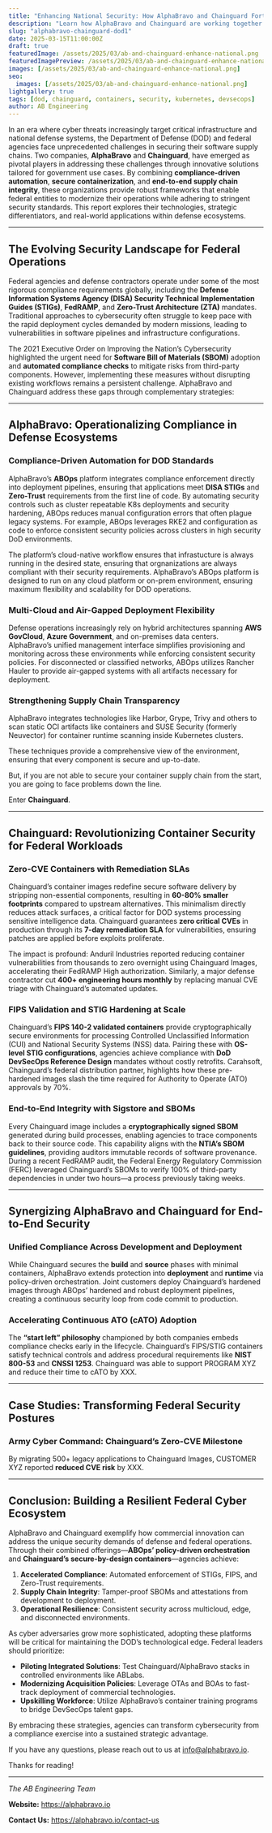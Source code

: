 ```yaml
---
title: "Enhancing National Security: How AlphaBravo and Chainguard Fortify DOD and Federal Supply Chains"
description: "Learn how AlphaBravo and Chainguard are working together to fortify DOD and Federal Supply Chains."
slug: "alphabravo-chainguard-dod1"
date: 2025-03-15T11:00:00Z
draft: true
featuredImage: /assets/2025/03/ab-and-chainguard-enhance-national.png
featuredImagePreview: /assets/2025/03/ab-and-chainguard-enhance-national.png
images: [/assets/2025/03/ab-and-chainguard-enhance-national.png]
seo:
  images: [/assets/2025/03/ab-and-chainguard-enhance-national.png]
lightgallery: true
tags: [dod, chainguard, containers, security, kubernetes, devsecops]
author: AB Engineering
---
```

<!--more-->
In an era where cyber threats increasingly target critical infrastructure and national defense systems, the Department of Defense (DOD) and federal agencies face unprecedented challenges in securing their software supply chains. Two companies, **AlphaBravo** and **Chainguard**, have emerged as pivotal players in addressing these challenges through innovative solutions tailored for government use cases. By combining **compliance-driven automation**, **secure containerization**, and **end-to-end supply chain integrity**, these organizations provide robust frameworks that enable federal entities to modernize their operations while adhering to stringent security standards. This report explores their technologies, strategic differentiators, and real-world applications within defense ecosystems.  

---

## The Evolving Security Landscape for Federal Operations  

Federal agencies and defense contractors operate under some of the most rigorous compliance requirements globally, including the **Defense Information Systems Agency (DISA) Security Technical Implementation Guides (STIGs)**, **FedRAMP**, and **Zero-Trust Architecture (ZTA)** mandates. Traditional approaches to cybersecurity often struggle to keep pace with the rapid deployment cycles demanded by modern missions, leading to vulnerabilities in software pipelines and infrastructure configurations.  

The 2021 Executive Order on Improving the Nation’s Cybersecurity highlighted the urgent need for **Software Bill of Materials (SBOM)** adoption and **automated compliance checks** to mitigate risks from third-party components. However, implementing these measures without disrupting existing workflows remains a persistent challenge. AlphaBravo and Chainguard address these gaps through complementary strategies:  

---

## AlphaBravo: Operationalizing Compliance in Defense Ecosystems  

### Compliance-Driven Automation for DOD Standards  
AlphaBravo’s **ABOps** platform integrates compliance enforcement directly into deployment pipelines, ensuring that applications meet **DISA STIGs** and **Zero-Trust** requirements from the first line of code. By automating security controls such as cluster repeatable K8s deployments and security hardening, ABOps reduces manual configuration errors that often plague legacy systems. For example, ABOps leverages RKE2 and configuration as code to enforce consistent security policies across clusters in high security DoD environments. 

The platform’s cloud-native workflow ensures that infrastucture is always running in the desired state, ensuring that orgnanizations are always compliant with their security requirements. AlphaBravo’s ABOps platform is designed to run on any cloud platform or on-prem environment, ensuring maximum flexibility and scalability for DOD operations.

### Multi-Cloud and Air-Gapped Deployment Flexibility  
Defense operations increasingly rely on hybrid architectures spanning **AWS GovCloud**, **Azure Government**, and on-premises data centers. AlphaBravo’s unified management interface simplifies provisioning and monitoring across these environments while enforcing consistent security policies. For disconnected or classified networks, ABOps utilizes Rancher Hauler to provide air-gapped systems with all artifacts necessary for deployment. 

### Strengthening Supply Chain Transparency  
AlphaBravo integrates technologies like Harbor, Grype, Trivy and others to scan static OCI artifacts like containers and SUSE Security (formerly Neuvector) for container runtime scanning inside Kubernetes clusters.

These techniques provide a comprehensive view of the environment, ensuring that every component is secure and up-to-date.

But, if you are not able to secure your container supply chain from the start, you are going to face problems down the line.

Enter **Chainguard**.

---

## Chainguard: Revolutionizing Container Security for Federal Workloads  

### Zero-CVE Containers with Remediation SLAs  
Chainguard’s container images redefine secure software delivery by stripping non-essential components, resulting in **60-80% smaller footprints** compared to upstream alternatives. This minimalism directly reduces attack surfaces, a critical factor for DOD systems processing sensitive intelligence data. Chainguard guarantees **zero critical CVEs** in production through its **7-day remediation SLA** for vulnerabilities, ensuring patches are applied before exploits proliferate.  

The impact is profound: Anduril Industries reported reducing container vulnerabilities from thousands to zero overnight using Chainguard Images, accelerating their FedRAMP High authorization. Similarly, a major defense contractor cut **400+ engineering hours monthly** by replacing manual CVE triage with Chainguard’s automated updates.  

### FIPS Validation and STIG Hardening at Scale  
Chainguard’s **FIPS 140-2 validated containers** provide cryptographically secure environments for processing Controlled Unclassified Information (CUI) and National Security Systems (NSS) data. Pairing these with **OS-level STIG configurations**, agencies achieve compliance with **DoD DevSecOps Reference Design** mandates without costly retrofits. Carahsoft, Chainguard’s federal distribution partner, highlights how these pre-hardened images slash the time required for Authority to Operate (ATO) approvals by 70%.  

### End-to-End Integrity with Sigstore and SBOMs  
Every Chainguard image includes a **cryptographically signed SBOM** generated during build processes, enabling agencies to trace components back to their source code. This capability aligns with the **NTIA’s SBOM guidelines**, providing auditors immutable records of software provenance. During a recent FedRAMP audit, the Federal Energy Regulatory Commission (FERC) leveraged Chainguard’s SBOMs to verify 100% of third-party dependencies in under two hours—a process previously taking weeks.  

---

## Synergizing AlphaBravo and Chainguard for End-to-End Security  

### Unified Compliance Across Development and Deployment  
While Chainguard secures the **build** and **source** phases with minimal containers, AlphaBravo extends protection into **deployment** and **runtime** via policy-driven orchestration. Joint customers deploy Chainguard’s hardened images through ABOps’ hardened and robust deployment pipelines, creating a continuous security loop from code commit to production.  

### Accelerating Continuous ATO (cATO) Adoption  
The **“start left” philosophy** championed by both companies embeds compliance checks early in the lifecycle. Chainguard’s FIPS/STIG containers satisfy technical controls and address procedural requirements like **NIST 800-53** and **CNSSI 1253**. Chainguard was able to support PROGRAM XYZ and reduce their time to cATO by XXX. 

---

## Case Studies: Transforming Federal Security Postures   

### Army Cyber Command: Chainguard’s Zero-CVE Milestone  
By migrating 500+ legacy applications to Chainguard Images, CUSTOMER XYZ reported **reduced CVE risk** by XXX.  

---

## Conclusion: Building a Resilient Federal Cyber Ecosystem  

AlphaBravo and Chainguard exemplify how commercial innovation can address the unique security demands of defense and federal operations. Through their combined offerings—**ABOps’ policy-driven orchestration** and **Chainguard’s secure-by-design containers**—agencies achieve:  

1. **Accelerated Compliance**: Automated enforcement of STIGs, FIPS, and Zero-Trust requirements.  
2. **Supply Chain Integrity**: Tamper-proof SBOMs and attestations from development to deployment.  
3. **Operational Resilience**: Consistent security across multicloud, edge, and disconnected environments.  

As cyber adversaries grow more sophisticated, adopting these platforms will be critical for maintaining the DOD’s technological edge. Federal leaders should prioritize:  

- **Piloting Integrated Solutions**: Test Chainguard/AlphaBravo stacks in controlled environments like ABLabs.  
- **Modernizing Acquisition Policies**: Leverage OTAs and BOAs to fast-track deployment of commercial technologies.  
- **Upskilling Workforce**: Utilize AlphaBravo’s container training programs to bridge DevSecOps talent gaps.  

By embracing these strategies, agencies can transform cybersecurity from a compliance exercise into a sustained strategic advantage.

If you have any questions, please reach out to us at info@alphabravo.io.

Thanks for reading!

---

*The AB Engineering Team*

**Website:** https://alphabravo.io

**Contact Us:** https://alphabravo.io/contact-us